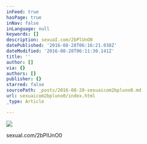 ```yaml
---
inFeed: true
hasPage: true
inNav: false
inLanguage: null
keywords: []
description: sexuaI.com/2bPlUnO0
datePublished: '2016-08-28T06:16:21.038Z'
dateModified: '2016-08-28T06:11:30.141Z'
title: ''
author: []
via: {}
authors: []
publisher: {}
starred: false
sourcePath: _posts/2016-08-28-sexuaicom2bpluno0.md
url: sexuaicom2bpluno0/index.html
_type: Article

---
```

![](https://the-grid-user-content.s3-us-west-2.amazonaws.com/fad0886c-a0a1-4d0f-bfbd-9e7fc150d625.jpg)

sexuaI.com/2bPlUnO0